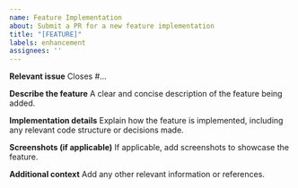 ```yaml
---
name: Feature Implementation
about: Submit a PR for a new feature implementation
title: "[FEATURE]"
labels: enhancement
assignees: ''
---
```


**Relevant issue**
Closes #...

**Describe the feature**
A clear and concise description of the feature being added.

**Implementation details**
Explain how the feature is implemented, including any relevant code structure or decisions made.

**Screenshots (if applicable)**
If applicable, add screenshots to showcase the feature.

**Additional context**
Add any other relevant information or references.
